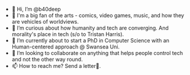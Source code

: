 - 👋 Hi, I’m @b40deep
- 💚 I'm a big fan of the arts - comics, video games, music, and how they are vehicles of worldviews.
- 👀 I’m curious about how humanity and tech are converging. And morality's place in tech (s/o to Tristan Harris).
- 🌱 I’m currently about to start a PhD in Computer Science with an Human-centered approach @ Swansea Uni.
- 💞️ I’m looking to collaborate on anything that helps people control tech and not the other way round.
- 📫 How to reach me?  Send a letter📧.

<!---
b40deep/b40deep is a ✨ special ✨ repository because its `README.md` (this file) appears on your GitHub profile.
You can click the Preview link to take a look at your changes.
--->
